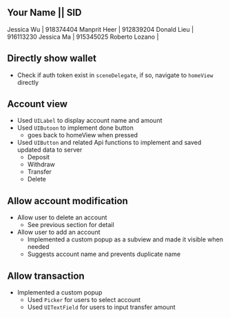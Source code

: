 ## Your Name || SID 
Jessica Wu |  918374404
Manprit Heer | 912839204
Donald Lieu | 916113230
Jessica Ma | 915345025
Roberto Lozano | 


## Directly show wallet
* Check if auth token exist in `sceneDelegate`, if so, navigate to `homeView` directly 

## Account view
* Used `UILabel` to display account name and amount
* Used `UIButoon` to implement done button
  * goes back to homeView when pressed
* Used `UIButton` and related Api functions to implement and saved updated data to server
  * Deposit
  * Withdraw
  * Transfer
  * Delete
  
## Allow account modification
* Allow user to delete an account
  * See previous section for detail
* Allow user to add an account
  * Implemented a custom popup as a subview and made it visible when needed
  * Suggests account name and prevents duplicate name
  
## Allow transaction
* Implemented a custom popup
  * Used `Picker` for users to select account
  * Used `UITextField` for users to input transfer amount 

  
  
